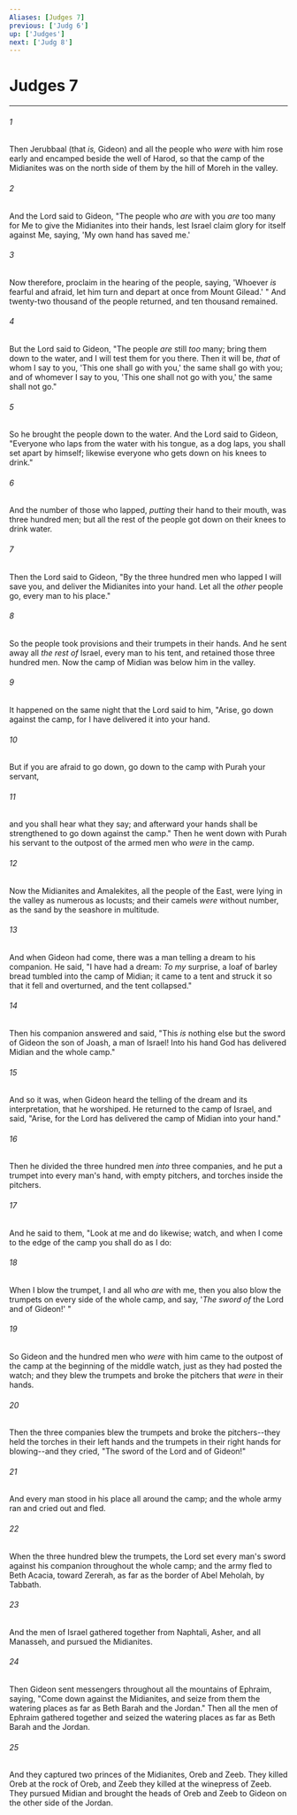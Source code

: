 ```yaml
---
Aliases: [Judges 7]
previous: ['Judg 6']
up: ['Judges']
next: ['Judg 8']
---
```

# Judges 7

***


###### 1 
Then Jerubbaal (that _is,_ Gideon) and all the people who _were_ with him rose early and encamped beside the well of Harod, so that the camp of the Midianites was on the north side of them by the hill of Moreh in the valley. 

###### 2 
And the Lord said to Gideon, "The people who _are_ with you _are_ too many for Me to give the Midianites into their hands, lest Israel claim glory for itself against Me, saying, 'My own hand has saved me.' 

###### 3 
Now therefore, proclaim in the hearing of the people, saying, 'Whoever _is_ fearful and afraid, let him turn and depart at once from Mount Gilead.' " And twenty-two thousand of the people returned, and ten thousand remained. 

###### 4 
But the Lord said to Gideon, "The people _are_ still _too_ many; bring them down to the water, and I will test them for you there. Then it will be, _that_ of whom I say to you, 'This one shall go with you,' the same shall go with you; and of whomever I say to you, 'This one shall not go with you,' the same shall not go." 

###### 5 
So he brought the people down to the water. And the Lord said to Gideon, "Everyone who laps from the water with his tongue, as a dog laps, you shall set apart by himself; likewise everyone who gets down on his knees to drink." 

###### 6 
And the number of those who lapped, _putting_ their hand to their mouth, was three hundred men; but all the rest of the people got down on their knees to drink water. 

###### 7 
Then the Lord said to Gideon, "By the three hundred men who lapped I will save you, and deliver the Midianites into your hand. Let all the _other_ people go, every man to his place." 

###### 8 
So the people took provisions and their trumpets in their hands. And he sent away all _the rest of_ Israel, every man to his tent, and retained those three hundred men. Now the camp of Midian was below him in the valley. 

###### 9 
It happened on the same night that the Lord said to him, "Arise, go down against the camp, for I have delivered it into your hand. 

###### 10 
But if you are afraid to go down, go down to the camp with Purah your servant, 

###### 11 
and you shall hear what they say; and afterward your hands shall be strengthened to go down against the camp." Then he went down with Purah his servant to the outpost of the armed men who _were_ in the camp. 

###### 12 
Now the Midianites and Amalekites, all the people of the East, were lying in the valley as numerous as locusts; and their camels _were_ without number, as the sand by the seashore in multitude. 

###### 13 
And when Gideon had come, there was a man telling a dream to his companion. He said, "I have had a dream: _To my_ surprise, a loaf of barley bread tumbled into the camp of Midian; it came to a tent and struck it so that it fell and overturned, and the tent collapsed." 

###### 14 
Then his companion answered and said, "This _is_ nothing else but the sword of Gideon the son of Joash, a man of Israel! Into his hand God has delivered Midian and the whole camp." 

###### 15 
And so it was, when Gideon heard the telling of the dream and its interpretation, that he worshiped. He returned to the camp of Israel, and said, "Arise, for the Lord has delivered the camp of Midian into your hand." 

###### 16 
Then he divided the three hundred men _into_ three companies, and he put a trumpet into every man's hand, with empty pitchers, and torches inside the pitchers. 

###### 17 
And he said to them, "Look at me and do likewise; watch, and when I come to the edge of the camp you shall do as I do: 

###### 18 
When I blow the trumpet, I and all who _are_ with me, then you also blow the trumpets on every side of the whole camp, and say, '_The sword of_ the Lord and of Gideon!' " 

###### 19 
So Gideon and the hundred men who _were_ with him came to the outpost of the camp at the beginning of the middle watch, just as they had posted the watch; and they blew the trumpets and broke the pitchers that _were_ in their hands. 

###### 20 
Then the three companies blew the trumpets and broke the pitchers--they held the torches in their left hands and the trumpets in their right hands for blowing--and they cried, "The sword of the Lord and of Gideon!" 

###### 21 
And every man stood in his place all around the camp; and the whole army ran and cried out and fled. 

###### 22 
When the three hundred blew the trumpets, the Lord set every man's sword against his companion throughout the whole camp; and the army fled to Beth Acacia, toward Zererah, as far as the border of Abel Meholah, by Tabbath. 

###### 23 
And the men of Israel gathered together from Naphtali, Asher, and all Manasseh, and pursued the Midianites. 

###### 24 
Then Gideon sent messengers throughout all the mountains of Ephraim, saying, "Come down against the Midianites, and seize from them the watering places as far as Beth Barah and the Jordan." Then all the men of Ephraim gathered together and seized the watering places as far as Beth Barah and the Jordan. 

###### 25 
And they captured two princes of the Midianites, Oreb and Zeeb. They killed Oreb at the rock of Oreb, and Zeeb they killed at the winepress of Zeeb. They pursued Midian and brought the heads of Oreb and Zeeb to Gideon on the other side of the Jordan.
